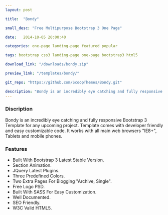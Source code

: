 ```yaml
---
layout: post

title:  "Bondy"

small_desc: "Free Multipurpose Bootstrap 3 One Page"

date:   2014-10-05 20:00:40

categories: one-page landing-page featured popular

tags: bootstrap css3 landing-page one-page bootstrap3 html5

download_link: "/downloads/bondy.zip"

preview_link: "/templates/bondy/"

git_repo: "https://github.com/ScoopThemes/Bondy.git"

description: "Bondy is an incredibly eye catching and fully responsive Bootstrap 3 Template for any upcoming project. Template comes with developer friendly and easy customizable code. It works with all main web browsers (IE8+), Tablets and mobile phones."
---
```



### Discription ###

Bondy is an incredibly eye catching and fully responsive Bootstrap 3 Template for any upcoming project. Template comes with developer friendly and easy customizable code. It works with all main web browsers "IE8+", Tablets and mobile phones.

### Features ###

+ Built With Bootstrap 3 Latest Stable Version.
+ Section Animation.
+ JQuery Latest Plugins.
+ Three Predefined Colors.
+ Two Extra Pages For Blogging "Archive, Single".
+ Free Logo PSD.
+ Built With SASS For Easy Customization.
+ Well Documented.
+ SEO Friendly.
+ W3C Valid HTML5.
